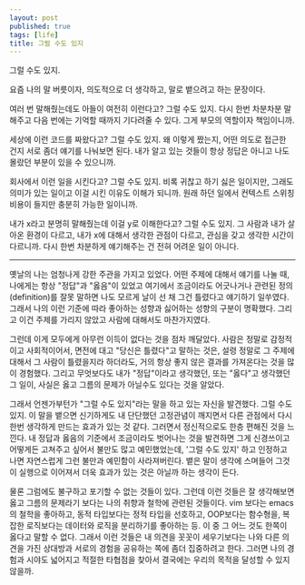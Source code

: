 ```yaml
---
layout: post
published: true
tags: [life]
title: 그럴 수도 있지
---
```


그럴 수도 있지.

요즘 나의 말 버릇이자, 의도적으로 더 생각하고, 말로 뱉으려고 하는 문장이다.

여러 번 말해줬는데도 아들이 여전히 이런다고? 그럴 수도 있지. 다시 한번 차분차분 말해주고 다음 번에는 기억할 때까지 기다려줄 수 있다. 그게 부모의 역할이자 책임이니까.

세상에 이런 코드를 짜왔다고? 그럴 수도 있지. 왜 이렇게 짰는지, 어떤 의도로 접근한 건지 서로 좀더 얘기를 나눠보면 된다. 내가 알고 있는 것들이 항상 정답은 아니고 나도 몰랐던 부분이 있을 수 있으니까.

회사에서 이런 일을 시킨다고? 그럴 수도 있지. 비록 귀찮고 하기 싫은 일이지만, 그래도 의미가 있는 일이고 이걸 시킨 이유도 이해가 되니까. 원래 하던 일에서 컨텍스트 스위칭 비용이 들지만 충분히 가능한 일이니까.

내가 x라고 분명히 말해줬는데 이걸 y로 이해한다고? 그럴 수도 있지. 그 사람과 내가 살아온 환경이 다르고, 내가 x에 대해서 생각한 관점이 다르고, 관심을 갖고 생각한 시간이 다르니까. 다시 한번 차분하게 얘기해주는 건 전혀 어려운 일이 아니다.

---

옛날의 나는 엄청나게 강한 주관을 가지고 있었다. 어떤 주제에 대해서 얘기를 나눌 때, 나에게는 항상 "정답"과 "옳음"이 있었고 여기에서 조금이라도 어긋나거나 관련된 정의(definition)를 잘못 말하면 나도 모르게 날이 선 채 그건 틀렸다고 얘기하기 일쑤였다. 그래서 나의 이런 기준에 따라 좋아하는 성향과 싫어하는 성향의 구분이 명확했다. 그리고 이건 주제를 가리지 않았고 사람에 대해서도 마찬가지였다.

그런데 이게 모두에게 아무런 이득이 없다는 것을 점차 깨달았다. 사람은 정말로 감정적이고 사회적이어서, 면전에 대고 "당신은 틀렸다"고 말하는 것은, 설령 정말로 그 주제에 대해서 그 사람이 틀렸을지라 하더라도, 거의 항상 좋지 않은 결과를 가져온다는 것을 많이 경험했다. 그리고 무엇보다도 내가 "정답"이라고 생각했던, 또는 "옳다"고 생각했던 그 일이, 사실은 옳고 그름의 문제가 아닐수도 있다는 것을 알았다.

그래서 언젠가부턴가 "그럴 수도 있지"라는 말을 하고 있는 자신을 발견했다. 그럴 수도 있지. 이 말을 뱉으면 신기하게도 내 단단했던 고정관념이 깨지면서 다른 관점에서 다시 한번 생각하게 만드는 효과가 있는 것 같다. 그러면서 정신적으로도 한층 편해진 것을 느낀다. 내 정답과 옳음의 기준에서 조금이라도 벗어나는 것을 발견하면 그게 신경쓰이고 어떻게든 고쳐주고 싶어서 불만도 많고 예민했었는데, '그럴 수도 있지' 하고 인정하고 나면 자연스럽게 그런 불만과 예민함이 사라져버린다. 뱉은 말이 생각에 스며들어 그것이 실행으로 이어져서 더욱 효과가 있는 것은 아닐까 하는 생각이 든다.

물론 그럼에도 불구하고 포기할 수 없는 것들이 있다. 그런데 이런 것들은 잘 생각해보면 옳고 그름의 문제라기 보다는 나의 취향과 철학에 관련된 것들이다. vim 보다는 emacs의 철학을 좋아하고, 동적 타입보다는 정적 타입을 선호하고, OOP보다는 함수형을, 복잡한 로직보다는 데이터와 로직을 분리하기를 좋아하는 등. 이 중 그 어느 것도 한쪽이 옳다고 말할 수 없다. 그래서 이런 것들은 내 의견을 꼿꼿이 세우기보다는 나와 다른 의견을 가진 상대방과 서로의 경험을 공유하는 쪽에 좀더 집중하려고 한다. 그러면 나의 경험과 시야도 넓어지고 적절한 타협점을 찾아서 결국에는 우리의 목적을 달성할 수 있지 않을까.
